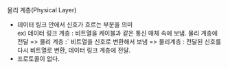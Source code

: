 물리 계층(Physical Layer)

- 데이터 링크 안에서 신호가 흐르는 부분을 의미  
  ex) 데이터 링크 계층 : 비트열을 케이블과 같은 통신 매체 속에 보냄. 물리 계층에 전달 => 물리 계층 :` 비트열을 신호로 변환해서 보냄 => 물리계층 : 전달된 신호를 다시 비트열로 변환, 데이터 링크 계층에 전달.
- 프로토콜이 없다.
